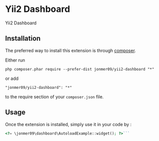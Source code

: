 Yii2 Dashboard
==============
Yii2 Dashboard

Installation
------------

The preferred way to install this extension is through [composer](http://getcomposer.org/download/).

Either run

```
php composer.phar require --prefer-dist jonmer09/yii2-dashboard "*"
```

or add

```
"jonmer09/yii2-dashboard": "*"
```

to the require section of your `composer.json` file.


Usage
-----

Once the extension is installed, simply use it in your code by  :

```php
<?= \jonmer09\dashboard\AutoloadExample::widget(); ?>```